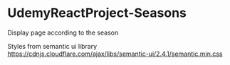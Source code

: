# UdemyReactProject-Seasons
Display page according to the season


Styles from semantic ui library
https://cdnjs.cloudflare.com/ajax/libs/semantic-ui/2.4.1/semantic.min.css

